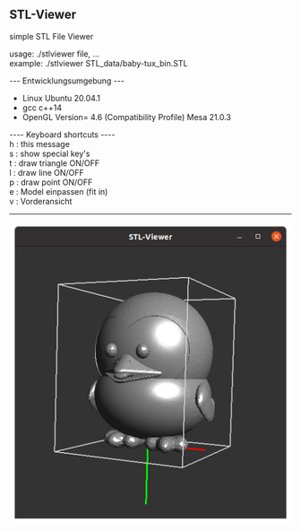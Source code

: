 ## STL-Viewer
simple STL File Viewer
<p>usage: ./stlviewer file, ...<br>
example: ./stlviewer STL_data/baby-tux_bin.STL</p>
--- Entwicklungsumgebung ---

- Linux Ubuntu 20.04.1
- gcc c++14
- OpenGL Version= 4.6 (Compatibility Profile) Mesa 21.0.3

---- Keyboard shortcuts ----<br>
h : this message<br>
s : show special key's<br>
t : draw triangle ON/OFF<br>
l : draw line ON/OFF<br>
p : draw point ON/OFF<br>
e : Model einpassen (fit in)<br>
v : Vorderansicht

<hr></hr>

![alt](README.png)

